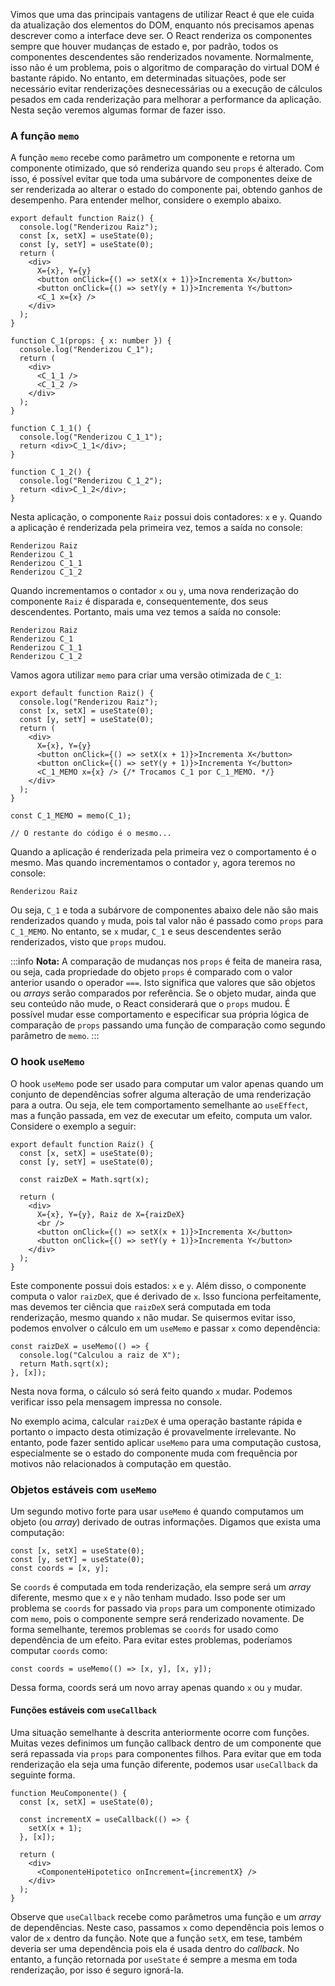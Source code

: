 Vimos que uma das principais vantagens de utilizar React é que ele cuida da atualização dos elementos do DOM, enquanto nós precisamos apenas descrever como a interface deve ser.
O React renderiza os componentes sempre que houver mudanças de estado e, por padrão, todos os componentes descendentes são renderizados novamente.
Normalmente, isso não é um problema, pois o algoritmo de comparação do virtual DOM é bastante rápido.
No entanto, em determinadas situações, pode ser necessário evitar renderizações desnecessárias ou a execução de cálculos pesados em cada renderização para melhorar a performance da aplicação.
Nesta seção veremos algumas formar de fazer isso.

### A função `memo`

A função `memo` recebe como parâmetro um componente e retorna um componente otimizado, que só renderiza quando seu `props` é alterado.
Com isso, é possível evitar que toda uma subárvore de componentes deixe de ser renderizada ao alterar o estado do componente pai, obtendo ganhos de desempenho.
Para entender melhor, considere o exemplo abaixo.

```tsx
export default function Raiz() {
  console.log("Renderizou Raiz");
  const [x, setX] = useState(0);
  const [y, setY] = useState(0);
  return (
    <div>
      X={x}, Y={y}
      <button onClick={() => setX(x + 1)}>Incrementa X</button>
      <button onClick={() => setY(y + 1)}>Incrementa Y</button>
      <C_1 x={x} />
    </div>
  );
}

function C_1(props: { x: number }) {
  console.log("Renderizou C_1");
  return (
    <div>
      <C_1_1 />
      <C_1_2 />
    </div>
  );
}

function C_1_1() {
  console.log("Renderizou C_1_1");
  return <div>C_1_1</div>;
}

function C_1_2() {
  console.log("Renderizou C_1_2");
  return <div>C_1_2</div>;
}
```

Nesta aplicação, o componente `Raiz` possui dois contadores: `x` e `y`.
Quando a aplicação é renderizada pela primeira vez, temos a saída no console:

```
Renderizou Raiz
Renderizou C_1
Renderizou C_1_1
Renderizou C_1_2
```

Quando incrementamos o contador `x` ou `y`, uma nova renderização do componente `Raiz` é disparada e, consequentemente, dos seus descendentes.
Portanto, mais uma vez temos a saída no console:

```
Renderizou Raiz
Renderizou C_1
Renderizou C_1_1
Renderizou C_1_2
```

Vamos agora utilizar `memo` para criar uma versão otimizada de `C_1`:

```tsx
export default function Raiz() {
  console.log("Renderizou Raiz");
  const [x, setX] = useState(0);
  const [y, setY] = useState(0);
  return (
    <div>
      X={x}, Y={y}
      <button onClick={() => setX(x + 1)}>Incrementa X</button>
      <button onClick={() => setY(y + 1)}>Incrementa Y</button>
      <C_1_MEMO x={x} /> {/* Trocamos C_1 por C_1_MEMO. */}
    </div>
  );
}

const C_1_MEMO = memo(C_1);

// O restante do código é o mesmo...
```

Quando a aplicação é renderizada pela primeira vez o comportamento é o mesmo.
Mas quando incrementamos o contador `y`, agora teremos no console:

```
Renderizou Raiz
```

Ou seja, `C_1` e toda a subárvore de componentes abaixo dele não são mais renderizados quando `y` muda, pois tal valor não é passado como `props` para `C_1_MEMO`.
No entanto, se `x` mudar, `C_1` e seus descendentes serão renderizados, visto que `props` mudou.

:::info
**Nota:**
A comparação de mudanças nos `props` é feita de maneira rasa, ou seja, cada propriedade do objeto `props` é comparado com o valor anterior usando o operador `===`.
Isto significa que valores que são objetos ou _arrays_ serão comparados por referência.
Se o objeto mudar, ainda que seu conteúdo não mude, o React considerará que o `props` mudou.
É possível mudar esse comportamento e especificar sua própria lógica de comparação de `props` passando uma função de comparação como segundo parâmetro de `memo`.
:::

### O hook `useMemo`

O hook `useMemo` pode ser usado para computar um valor apenas quando um conjunto de dependências sofrer alguma alteração de uma renderização para a outra.
Ou seja, ele tem comportamento semelhante ao `useEffect`, mas a função passada, em vez de executar um efeito, computa um valor.
Considere o exemplo a seguir:

```tsx
export default function Raiz() {
  const [x, setX] = useState(0);
  const [y, setY] = useState(0);

  const raizDeX = Math.sqrt(x);

  return (
    <div>
      X={x}, Y={y}, Raiz de X={raizDeX}
      <br />
      <button onClick={() => setX(x + 1)}>Incrementa X</button>
      <button onClick={() => setY(y + 1)}>Incrementa Y</button>
    </div>
  );
}
```

Este componente possui dois estados: `x` e `y`. Além disso, o componente computa o valor `raizDeX`, que é derivado de `x`.
Isso funciona perfeitamente, mas devemos ter ciência que `raizDeX` será computada em toda renderização, mesmo quando `x` não mudar.
Se quisermos evitar isso, podemos envolver o cálculo em um `useMemo` e passar `x` como dependência:

```tsx
const raizDeX = useMemo(() => {
  console.log("Calculou a raiz de X");
  return Math.sqrt(x);
}, [x]);
```

Nesta nova forma, o cálculo só será feito quando `x` mudar.
Podemos verificar isso pela mensagem impressa no console.

No exemplo acima, calcular `raizDeX` é uma operação bastante rápida e portanto o impacto desta otimização é provavelmente irrelevante.
No entanto, pode fazer sentido aplicar `useMemo` para uma computação custosa, especialmente se o estado do componente muda com frequência por motivos não relacionados à computação em questão.

### Objetos estáveis com `useMemo`

Um segundo motivo forte para usar `useMemo` é quando computamos um objeto (ou _array_) derivado de outras informações.
Digamos que exista uma computação:

```tsx
const [x, setX] = useState(0);
const [y, setY] = useState(0);
const coords = [x, y];
```

Se `coords` é computada em toda renderização, ela sempre será um _array_ diferente, mesmo que `x` e `y` não tenham mudado.
Isso pode ser um problema se `coords` for passado via `props` para um componente otimizado com `memo`, pois o componente sempre será renderizado novamente.
De forma semelhante, teremos problemas se `coords` for usado como dependência de um efeito.
Para evitar estes problemas, poderíamos computar `coords` como:

```tsx
const coords = useMemo(() => [x, y], [x, y]);
```

Dessa forma, coords será um novo array apenas quando `x` ou `y` mudar.

#### Funções estáveis com `useCallback`

Uma situação semelhante à descrita anteriormente ocorre com funções.
Muitas vezes definimos um função callback dentro de um componente que será repassada via `props` para componentes filhos.
Para evitar que em toda renderização ela seja uma função diferente, podemos usar `useCallback` da seguinte forma.

```tsx
function MeuComponente() {
  const [x, setX] = useState(0);

  const incrementX = useCallback(() => {
    setX(x + 1);
  }, [x]);

  return (
    <div>
      <ComponenteHipotetico onIncrement={incrementX} />
    </div>
  );
}
```

Observe que `useCallback` recebe como parâmetros uma função e um _array_ de dependências.
Neste caso, passamos `x` como dependência pois lemos o valor de `x` dentro da função.
Note que a função `setX`, em tese, também deveria ser uma dependência pois ela é usada dentro do _callback_.
No entanto, a função retornada por `useState` é sempre a mesma em toda renderização, por isso é seguro ignorá-la.
